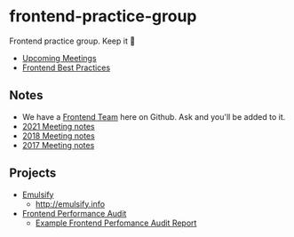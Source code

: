# frontend-practice-group
Frontend practice group. Keep it 💯

- [Upcoming Meetings](https://docs.google.com/spreadsheets/d/1zaGmrRk-RUPIx6qBoUI7G4zFXzVIuX9uw35vbgC3bkg/edit#gid=939367123)
- [Frontend Best Practices](https://github.com/fourkitchens/frontend-best-practices)

## Notes
- We have a [Frontend Team](https://github.com/orgs/fourkitchens/teams/frontend) here on Github. Ask and you'll be added to it.
- [2021 Meeting notes](https://docs.google.com/document/d/1Lk8vuBPbtTSEc46E2K5Ace5D9do3BAACxmVVtK9x5M0/edit?usp=sharing)
- [2018 Meeting notes](https://docs.google.com/document/d/1_8m2NaMW784B5wPSDhaRjR9DI9xBqEGBAHJerpipk90/edit?usp=sharing)
- [2017 Meeting notes](https://docs.google.com/a/fourkitchens.com/document/d/14-A39jvrPtvAYcPjbBYzIrTPhlCaAv-2tk3YpFnOjx0/edit?usp=sharing)

## Projects
- [Emulsify](https://github.com/emulsify-ds/emulsify-drupal)
  - http://emulsify.info
- [Frontend Performance Audit](https://github.com/fourkitchens/frontend-performance-audit)
  - [Example Frontend Perfomance Audit Report](https://docs.google.com/document/d/11l27d-jn_0uRhYPRNw8xhvluRHJHLNifEvUKywea5Kc/edit)
